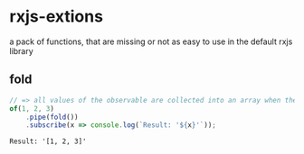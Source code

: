 # rxjs-extions

a pack of functions, that are missing or not as easy to use in the default rxjs library

## fold
```typescript
// => all values of the observable are collected into an array when the observable completes
of(1, 2, 3)
    .pipe(fold())
    .subscribe(x => console.log(`Result: '${x}'`));
```

```console
Result: '[1, 2, 3]'
```